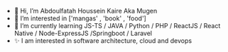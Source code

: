 - 👋 Hi, I’m Abdoulfatah Houssein Kaire Aka Mugen
- 👀 I’m interested in ['mangas' , 'book' , 'food']
- 🌱 I’m currently learning JS-TS / JAVA / Python / PHP / ReactJS / React Native / Node-ExpressJS /Springboot / Laravel
- ✨ I am interested in software architecture, cloud and devops

<!---
housseinmomo/housseinmomo is a ✨ special ✨ repository because its `README.md` (this file) appears on your GitHub profile.
You can click the Preview link to take a look at your changes.
--->
